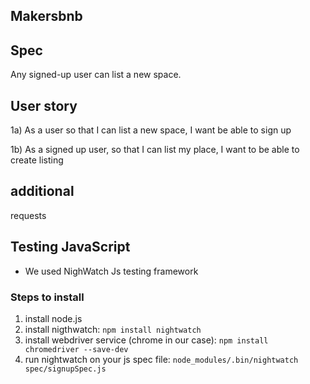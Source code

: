 ## Makersbnb

## Spec

Any signed-up user can list a new space.

## User story

1a) As a user so that I can list a new space, I want be able to sign up

1b) As a signed up user, so that I can list my place, I want to be able to create listing

## additional

requests

## Testing JavaScript

- We used NighWatch Js testing framework

### Steps to install

1. install node.js
2. install nigthwatch: `npm install nightwatch`
3. install webdriver service (chrome in our case): `npm install chromedriver --save-dev`
4. run nightwatch on your js spec file: `node_modules/.bin/nightwatch spec/signupSpec.js`
